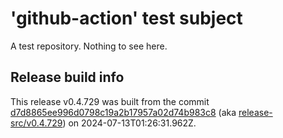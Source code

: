 # 'github-action' test subject

A test repository. Nothing to see here.


## Release build info

This release v0.4.729 was built from the commit [d7d8865ee996d0798c19a2b17957a02d74b983c8](https://github.com/kattecon/gh-release-test-ga/tree/d7d8865ee996d0798c19a2b17957a02d74b983c8) (aka [release-src/v0.4.729](https://github.com/kattecon/gh-release-test-ga/tree/release-src/v0.4.729)) on 2024-07-13T01:26:31.962Z.
        